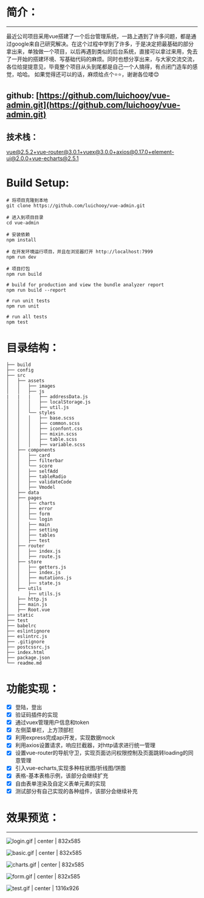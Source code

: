 # 简介：

---


 最近公司项目采用vue搭建了一个后台管理系统，一路上遇到了许多问题，都是通过google来自己研究解决。在这个过程中学到了许多，于是决定把最基础的部分拿出来，单独做一个项目，以后再遇到类似的后台系统，直接可以拿过来用，免去了一开始的搭建环境、写基础代码的麻烦。同时也想分享出来，与大家交流交流，各位给提提意见，毕竟整个项目从头到尾都是自己一个人搞得，有点闭门造车的感觉，哈哈。
如果觉得还可以的话，麻烦给点个⭐⭐，谢谢各位喽😊
## github:  [https://github.com/luichooy/vue-admin.git](https://github.com/luichooy/vue-admin.git)

## 技术栈：

​vue@2.5.2+vue-router@3.0.1+vuex@3.0.0+axios@0.17.0+element-ui@2.0.0+vue-echarts@2.5.1

# Build Setup:


```plain
# 将项目克隆到本地
git clone https://github.com/luichooy/vue-admin.git

# 进入到项目目录
cd vue-admin

# 安装依赖
npm install

# 在开发环境运行项目，并且在浏览器打开 http://localhost:7999
npm run dev

# 项目打包
npm run build

# build for production and view the bundle analyzer report
npm run build --report

# run unit tests
npm run unit

# run all tests
npm test

```

# 目录结构：


```
├── build
├── config
├── src
│   ├── assets
│   │   ├── images
│   │   ├── js
|   |   |   ├── addressData.js
│   │   │   ├── localStorage.js
│   │   │   ├── util.js
│   │   └── styles
│   │   │   ├── base.scss
│   │   │   ├── common.scss
│   │   │   ├── iconfont.css
│   │   │   ├── mixin.scss
│   │   │   ├── table.scss
│   │   │   ├── variable.scss
│   ├── components
│   │   ├── card
│   │   ├── filterbar
│   │   └── score
│   │   ├── selfAdd
│   │   ├── tableRadio
│   │   ├── validateCode
│   │   ├── Vmodel
│   ├── data
│   ├── pages
│   │   ├── charts
│   │   ├── error
│   │   ├── form
│   │   └── login
│   │   ├── main
│   │   ├── setting
│   │   ├── tables
│   │   ├── test
│   ├── router
│   │   ├── index.js
│   │   ├── route.js
│   ├── store
│   │   ├── getters.js
│   │   ├── index.js
│   │   ├── mutations.js
│   │   ├── state.js
│   ├── utils
│       ├── utils.js
│   ├── http.js
│   ├── main.js
│   ├── Root.vue
├── static
├── test
├── babelrc
├── eslintignore
├── eslintrc.js
├── .gitignore
├── postcssrc.js
├── index.html
├── package.json
└── readme.md
```

# 功能实现：


* [x] 登陆，登出
* [x] 验证码插件的实现
* [x] 通过vuex管理用户信息和token
* [x] 左侧菜单栏，上方顶部栏
* [x] 利用express完成api开发，实现数据mock
* [x] 利用axios设置请求，响应拦截器，对http请求进行统一管理
* [x] 设置vue-router的导航守卫，实现页面访问权限控制及页面跳转loading的同意管理
* [x] 引入vue-echarts,实现多种柱状图/折线图/饼图
* [x] 表格-基本表格示例，该部分会继续扩充
* [x] 自由表单渲染及自定义表单元素的实现
* [x] 测试部分有自己实现的各种组件，该部分会继续补充

# 效果预览：

---


![login.gif | center | 832x585](https://cdn.yuque.com/yuque/2018/gif/95048/1522651362860-40c6bf1f-45c7-429d-8dea-f90bbdb45b22.gif "")

![basic.gif | center | 832x585](https://cdn.yuque.com/yuque/2018/gif/95048/1522651400348-538008f4-4d55-45d9-933a-a72449a1bbaf.gif "")


![charts.gif | center | 832x585](https://cdn.yuque.com/yuque/2018/gif/95048/1522651417218-cef6f977-a7a8-44e9-9902-2e1b29c142fb.gif "")

![form.gif | center | 832x585](https://cdn.yuque.com/yuque/2018/gif/95048/1522651426493-b10d5605-70ff-47dd-b35b-f5959380498b.gif "")

![test.gif | center | 1316x926](https://cdn.yuque.com/yuque/2018/gif/95048/1522651433603-32edb860-2099-4783-a1ca-f28ceb560000.gif "")
